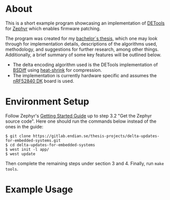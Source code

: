 # About
This is a short example program showcasing an implementation of [DETools](https://github.com/eerimoq/detools) for [Zephyr](https://www.zephyrproject.org/) which enables firmware patching.

The program was created for my [bachelor´s thesis](https://hdl.handle.net/20.500.12380/302598), which one may look through for implementation details, descriptions of the algorithms used, methodology, and suggestions for further research, among other things. Additionally, a brief summary of some key features will be outlined below.

* The delta encoding algorithm used is the DETools implementation of [BSDiff](http://www.daemonology.net/bsdiff/) using [heat-shrink](https://github.com/atomicobject/heatshrink) for compression.  
* The implementation is currently hardware specific and assumes the [nRF52840 DK](https://www.nordicsemi.com/Products/Development-hardware/nrf52840-dk) board is used. 

# Environment Setup
Follow Zephyr's [Getting Started Guide](https://docs.zephyrproject.org/latest/getting_started/index.html) up to step 3.2 "Get the Zephyr source code". Here one should run the commands below instead of the ones in the guide:

    $ git clone https://gitlab.endian.se/thesis-projects/delta-updates-for-embedded-systems.git
    $ cd delta-updates-for-embedded-systems
    $ west init -l app/
    $ west update

Then complete the remaining steps under section 3 and 4. Finally, run `make tools`.

# Example Usage
